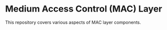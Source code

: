 # Medium Access Control (MAC) Layer
This repository covers various aspects of MAC layer components.
